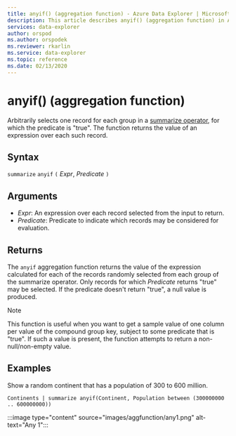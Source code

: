 ```yaml
---
title: anyif() (aggregation function) - Azure Data Explorer | Microsoft Docs
description: This article describes anyif() (aggregation function) in Azure Data Explorer.
services: data-explorer
author: orspod
ms.author: orspodek
ms.reviewer: rkarlin
ms.service: data-explorer
ms.topic: reference
ms.date: 02/13/2020
---
```

# anyif() (aggregation function)

Arbitrarily selects one record for each group in a [summarize operator](summarizeoperator.md), for which the predicate
is "true". The function returns the value of an expression over each such record.

## Syntax

`summarize` `anyif` `(` *Expr*, *Predicate* `)`

## Arguments

* *Expr*: An expression over each record selected from the input to return.
* *Predicate*: Predicate to indicate which records may be considered for evaluation.

## Returns

The `anyif` aggregation function returns the value of the expression calculated
for each of the records randomly selected from each group of the summarize operator. Only records for which *Predicate* returns "true" may be selected. If the predicate doesn't return "true", a null value is produced.

> [!NOTE]
> This function is useful when you want to get a sample value of one column per value of the compound group key, subject to some predicate that is "true".
> If such a value is present, the function attempts to return a non-null/non-empty value.

## Examples

Show a random continent that has a population of 300 to 600 million.

```kusto
Continents | summarize anyif(Continent, Population between (300000000 .. 600000000))
```

:::image type="content" source="images/aggfunction/any1.png" alt-text="Any 1":::
